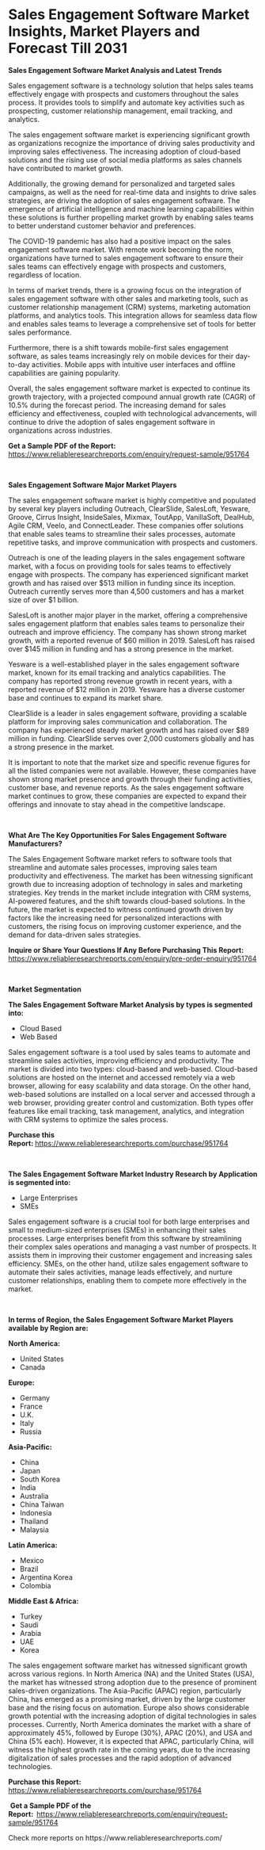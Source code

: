 <p><h1>Sales Engagement Software Market Insights, Market Players and Forecast Till 2031</h1></p><p><strong>Sales Engagement Software Market Analysis and Latest Trends</strong></p>
<p><p>Sales engagement software is a technology solution that helps sales teams effectively engage with prospects and customers throughout the sales process. It provides tools to simplify and automate key activities such as prospecting, customer relationship management, email tracking, and analytics.</p><p>The sales engagement software market is experiencing significant growth as organizations recognize the importance of driving sales productivity and improving sales effectiveness. The increasing adoption of cloud-based solutions and the rising use of social media platforms as sales channels have contributed to market growth.</p><p>Additionally, the growing demand for personalized and targeted sales campaigns, as well as the need for real-time data and insights to drive sales strategies, are driving the adoption of sales engagement software. The emergence of artificial intelligence and machine learning capabilities within these solutions is further propelling market growth by enabling sales teams to better understand customer behavior and preferences.</p><p>The COVID-19 pandemic has also had a positive impact on the sales engagement software market. With remote work becoming the norm, organizations have turned to sales engagement software to ensure their sales teams can effectively engage with prospects and customers, regardless of location.</p><p>In terms of market trends, there is a growing focus on the integration of sales engagement software with other sales and marketing tools, such as customer relationship management (CRM) systems, marketing automation platforms, and analytics tools. This integration allows for seamless data flow and enables sales teams to leverage a comprehensive set of tools for better sales performance.</p><p>Furthermore, there is a shift towards mobile-first sales engagement software, as sales teams increasingly rely on mobile devices for their day-to-day activities. Mobile apps with intuitive user interfaces and offline capabilities are gaining popularity.</p><p>Overall, the sales engagement software market is expected to continue its growth trajectory, with a projected compound annual growth rate (CAGR) of 10.5% during the forecast period. The increasing demand for sales efficiency and effectiveness, coupled with technological advancements, will continue to drive the adoption of sales engagement software in organizations across industries.</p></p>
<p><strong>Get a Sample PDF of the Report:&nbsp;</strong> <a href="https://www.reliableresearchreports.com/enquiry/request-sample/951764">https://www.reliableresearchreports.com/enquiry/request-sample/951764</a></p>
<p>&nbsp;</p>
<p><strong>Sales Engagement Software Major Market Players</strong></p>
<p><p>The sales engagement software market is highly competitive and populated by several key players including Outreach, ClearSlide, SalesLoft, Yesware, Groove, Cirrus Insight, InsideSales, Mixmax, ToutApp, VanillaSoft, DealHub, Agile CRM, Veelo, and ConnectLeader. These companies offer solutions that enable sales teams to streamline their sales processes, automate repetitive tasks, and improve communication with prospects and customers.</p><p>Outreach is one of the leading players in the sales engagement software market, with a focus on providing tools for sales teams to effectively engage with prospects. The company has experienced significant market growth and has raised over $513 million in funding since its inception. Outreach currently serves more than 4,500 customers and has a market size of over $1 billion.</p><p>SalesLoft is another major player in the market, offering a comprehensive sales engagement platform that enables sales teams to personalize their outreach and improve efficiency. The company has shown strong market growth, with a reported revenue of $60 million in 2019. SalesLoft has raised over $145 million in funding and has a strong presence in the market.</p><p>Yesware is a well-established player in the sales engagement software market, known for its email tracking and analytics capabilities. The company has reported strong revenue growth in recent years, with a reported revenue of $12 million in 2019. Yesware has a diverse customer base and continues to expand its market share.</p><p>ClearSlide is a leader in sales engagement software, providing a scalable platform for improving sales communication and collaboration. The company has experienced steady market growth and has raised over $89 million in funding. ClearSlide serves over 2,000 customers globally and has a strong presence in the market.</p><p>It is important to note that the market size and specific revenue figures for all the listed companies were not available. However, these companies have shown strong market presence and growth through their funding activities, customer base, and revenue reports. As the sales engagement software market continues to grow, these companies are expected to expand their offerings and innovate to stay ahead in the competitive landscape.</p></p>
<p>&nbsp;</p>
<p><strong>What Are The Key Opportunities For Sales Engagement Software Manufacturers?</strong></p>
<p><p>The Sales Engagement Software market refers to software tools that streamline and automate sales processes, improving sales team productivity and effectiveness. The market has been witnessing significant growth due to increasing adoption of technology in sales and marketing strategies. Key trends in the market include integration with CRM systems, AI-powered features, and the shift towards cloud-based solutions. In the future, the market is expected to witness continued growth driven by factors like the increasing need for personalized interactions with customers, the rising focus on improving customer experience, and the demand for data-driven sales strategies.</p></p>
<p><strong>Inquire or Share Your Questions If Any Before Purchasing This Report:</strong> <a href="https://www.reliableresearchreports.com/enquiry/pre-order-enquiry/951764">https://www.reliableresearchreports.com/enquiry/pre-order-enquiry/951764</a></p>
<p>&nbsp;</p>
<p><strong>Market Segmentation</strong></p>
<p><strong>The Sales Engagement Software Market Analysis by types is segmented into:</strong></p>
<p><ul><li>Cloud Based</li><li>Web Based</li></ul></p>
<p><p>Sales engagement software is a tool used by sales teams to automate and streamline sales activities, improving efficiency and productivity. The market is divided into two types: cloud-based and web-based. Cloud-based solutions are hosted on the internet and accessed remotely via a web browser, allowing for easy scalability and data storage. On the other hand, web-based solutions are installed on a local server and accessed through a web browser, providing greater control and customization. Both types offer features like email tracking, task management, analytics, and integration with CRM systems to optimize the sales process.</p></p>
<p><strong>Purchase this Report:&nbsp;</strong><a href="https://www.reliableresearchreports.com/purchase/951764">https://www.reliableresearchreports.com/purchase/951764</a></p>
<p>&nbsp;</p>
<p><strong>The Sales Engagement Software Market Industry Research by Application is segmented into:</strong></p>
<p><ul><li>Large Enterprises</li><li>SMEs</li></ul></p>
<p><p>Sales engagement software is a crucial tool for both large enterprises and small to medium-sized enterprises (SMEs) in enhancing their sales processes. Large enterprises benefit from this software by streamlining their complex sales operations and managing a vast number of prospects. It assists them in improving their customer engagement and increasing sales efficiency. SMEs, on the other hand, utilize sales engagement software to automate their sales activities, manage leads effectively, and nurture customer relationships, enabling them to compete more effectively in the market.</p></p>
<p>&nbsp;</p>
<p><strong>In terms of Region, the Sales Engagement Software Market Players available by Region are:</strong></p>
<p>
    <p> <strong> North America: </strong>
        <ul>
            <li>United States</li>
            <li>Canada</li>
        </ul>
        </p> 
    <p> <strong> Europe: </strong>
        <ul>
            <li>Germany</li>
            <li>France</li>
            <li>U.K.</li>
            <li>Italy</li>
            <li>Russia</li>
        </ul>
        </p> 
    <p> <strong> Asia-Pacific: </strong>
        <ul>
            <li>China</li>
            <li>Japan</li>
            <li>South Korea</li>
            <li>India</li>
            <li>Australia</li>
            <li>China Taiwan</li>
            <li>Indonesia</li>
            <li>Thailand</li>
            <li>Malaysia</li>
        </ul>
        </p> 
    <p> <strong> Latin America: </strong>
        <ul>
            <li>Mexico</li>
            <li>Brazil</li>
            <li>Argentina Korea</li>
            <li>Colombia</li>
        </ul>
        </p> 
    <p> <strong> Middle East & Africa: </strong>
        <ul>
            <li>Turkey</li>
            <li>Saudi</li>
            <li>Arabia</li>
            <li>UAE</li>
            <li>Korea</li>
        </ul>
    </p>
    </p>
<p><p>The sales engagement software market has witnessed significant growth across various regions. In North America (NA) and the United States (USA), the market has witnessed strong adoption due to the presence of prominent sales-driven organizations. The Asia-Pacific (APAC) region, particularly China, has emerged as a promising market, driven by the large customer base and the rising focus on automation. Europe also shows considerable growth potential with the increasing adoption of digital technologies in sales processes. Currently, North America dominates the market with a share of approximately 45%, followed by Europe (30%), APAC (20%), and USA and China (5% each). However, it is expected that APAC, particularly China, will witness the highest growth rate in the coming years, due to the increasing digitalization of sales processes and the rapid adoption of advanced technologies.</p></p>
<p><strong>Purchase this Report: </strong><a href="https://www.reliableresearchreports.com/purchase/951764">https://www.reliableresearchreports.com/purchase/951764</a></p>
<p>&nbsp;<strong>Get a Sample PDF of the Report:&nbsp;&nbsp;</strong><a href="https://www.reliableresearchreports.com/enquiry/request-sample/951764">https://www.reliableresearchreports.com/enquiry/request-sample/951764</a></p>
<p><strong></strong></p>
<p>Check more reports on https://www.reliableresearchreports.com/</p>